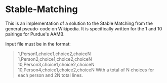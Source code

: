 # Stable-Matching
This is an implementation of a solution to the Stable Matching from the general pseudo-code on Wikipedia. It is specifically written for the 1 and 10 pairings for Purdue's AAMB. 

Input file must be in the format:
> 1,Person1,choice1,choice2,choiceN
> 1,Person2,choice1,choice2,choiceN
> 10,Person3,choice1,choice2,choiceN
> 10,Person4,choice1,choice2,choiceN
With a total of N choices for each person and 2N total lines.
